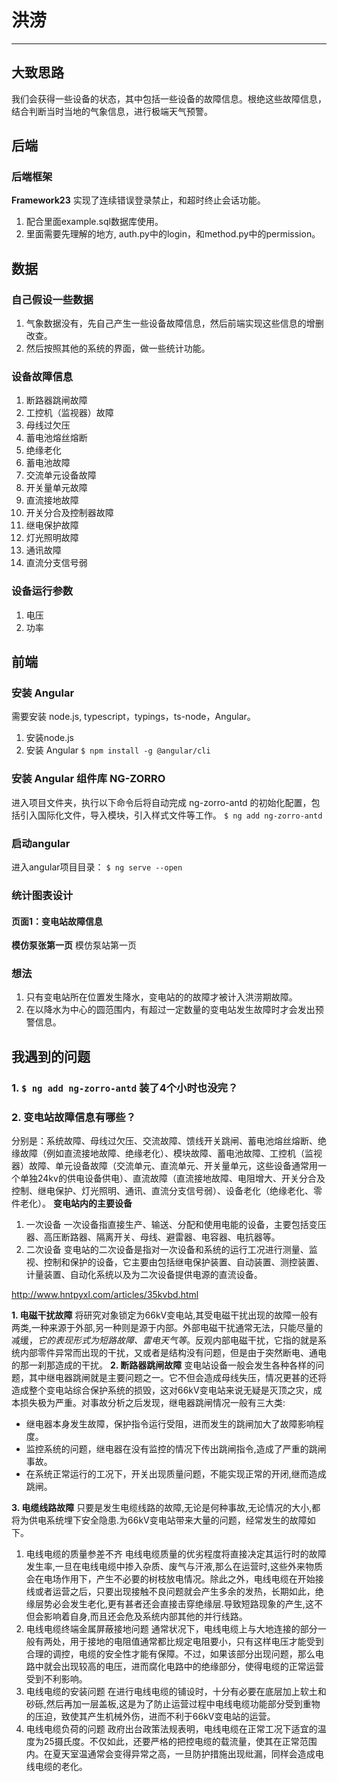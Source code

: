 # 洪涝

---

## 大致思路

我们会获得一些设备的状态，其中包括一些设备的故障信息。根绝这些故障信息，结合判断当时当地的气象信息，进行极端天气预警。

## 后端

### 后端框架

**Framework23**
实现了连续错误登录禁止，和超时终止会话功能。

1. 配合里面example.sql数据库使用。
1. 里面需要先理解的地方, auth.py中的login，和method.py中的permission。

## 数据

### 自己假设一些数据

1. 气象数据没有，先自己产生一些设备故障信息，然后前端实现这些信息的增删改查。
1. 然后按照其他的系统的界面，做一些统计功能。

### 设备故障信息

1. 断路器跳闸故障
2. 工控机（监视器）故障
3. 母线过欠压
4. 蓄电池熔丝熔断
5. 绝缘老化
6. 蓄电池故障
7. 交流单元设备故障
8. 开关量单元故障
9. 直流接地故障
10. 开关分合及控制器故障
11. 继电保护故障
12. 灯光照明故障
13. 通讯故障
14. 直流分支信号弱

### 设备运行参数

1. 电压
2. 功率

## 前端

### 安装 Angular

需要安装 node.js, typescript，typings，ts-node，Angular。

1. 安装node.js
1. 安装 Angular
``$ npm install -g @angular/cli``

### 安装 Angular 组件库 NG-ZORRO

进入项目文件夹，执行以下命令后将自动完成 ng-zorro-antd 的初始化配置，包括引入国际化文件，导入模块，引入样式文件等工作。
``$ ng add ng-zorro-antd``

### 启动angular

进入angular项目目录：
``$ ng serve --open``

### 统计图表设计

#### 页面1：变电站故障信息

**模仿泵张第一页**
模仿泵站第一页

### 想法

1. 只有变电站所在位置发生降水，变电站的的故障才被计入洪涝期故障。
2. 在以降水为中心的圆范围内，有超过一定数量的变电站发生故障时才会发出预警信息。

## 我遇到的问题

### 1.  ``$ ng add ng-zorro-antd`` 装了4个小时也没完？

### 2. 变电站故障信息有哪些？

分别是：系统故障、母线过欠压、交流故障、馈线开关跳闸、蓄电池熔丝熔断、绝缘故障（例如直流接地故障、绝缘老化）、模块故障、蓄电池故障、工控机（监视器）故障、单元设备故障（交流单元、直流单元、开关量单元，这些设备通常用一个单独24kv的供电设备供电）、直流故障（直流接地故障、电阻增大、开关分合及控制、继电保护、灯光照明、通讯、直流分支信号弱）、设备老化（绝缘老化、零件老化）。
**变电站内的主要设备**

1. 一次设备
一次设备指直接生产、输送、分配和使用电能的设备，主要包括变压器、高压断路器、隔离开关、母线、避雷器、电容器、电抗器等。
2. 二次设备
变电站的二次设备是指对一次设备和系统的运行工况进行测量、监视、控制和保护的设备，它主要由包括继电保护装置、自动装置、测控装置、计量装置、自动化系统以及为二次设备提供电源的直流设备。

<http://www.hntpyxl.com/articles/35kvbd.html>

**1. 电磁干扰故障**
将研究对象锁定为66kV变电站,其受电磁干扰出现的故障一般有两类,一种来源于外部,另一种则是源于内部。外部电磁干扰通常无法，只能尽量的减缓，*它的表现形式为短路故障、雷电天气等*。反观内部电磁干扰，它指的就是系统内部零件异常而出现的干扰，又或者是结构没有问题，但是由于突然断电、通电的那一刹那造成的干扰。
**2. 断路器跳闸故障**
变电站设备一般会发生各种各样的问题，其中继电器跳闸就是主要问题之一。它不但会造成母线失压，情况更甚的还将造成整个变电站综合保护系统的损毁，这对66kV变电站来说无疑是灭顶之灾，成本损失极为严重。对事故分析之后发现，继电器跳闸情况一般有三大类:

- 继电器本身发生故障，保护指令运行受阻，进而发生的跳闸加大了故障影响程度。
- 监控系统的问题，继电器在没有监控的情况下传出跳闸指令,造成了严重的跳闸事故。
- 在系统正常运行的工况下，开关出现质量问题，不能实现正常的开闭,继而造成跳闸。

**3. 电缆线路故障**
只要是发生电缆线路的故障,无论是何种事故,无论情况的大小,都将为供电系统埋下安全隐患.为66kV变电站带来大量的问题，经常发生的故障如下。

1. 电线电缆的质量参差不齐
电线电缆质量的优劣程度将直接决定其运行时的故障发生率,一旦在电线电缆中掺入杂质、废气与汗液,那么在运营时,这些外来物质会在电场作用下，产生不必要的树枝放电情况。除此之外，电线电缆在开始接线或者运营之后，只要出现接触不良问题就会产生多余的发热，长期如此，绝缘层势必会发生老化,更有甚者还会直接击穿绝缘层.导致短路现象的产生,这不但会影响着自身,而且还会危及系统内部其他的并行线路。
2. 电线电缆终端金属屏蔽接地问题
通常状况下，电线电缆上与大地连接的部分一般有两处，用于接地的电阻值通常都比规定电阻要小，只有这样电压才能受到合理的调控，电缆的安全性才能有保障。不过，如果该部分出现问题，那么电路中就会出现较高的电压，进而腐化电路中的绝缘部分，使得电缆的正常运营受到不利影响。
3. 电线电缆的安装问题
在进行电线电缆的铺设时，十分有必要在底层加上软土和砂砾,然后再加一层盖板,这是为了防止运营过程中电线电缆功能部分受到重物的压迫，致使其产生机械外伤，进而不利于66kV变电站的运营。
4. 电线电缆负荷的问题
政府出台政策法规表明，电线电缆在正常工况下适宜的温度为25摄氏度。不仅如此，还要严格的把控电缆的载流量，使其在正常范围内。在夏天室温通常会变得异常之高，一旦防护措施出现纰漏，同样会造成电线电缆的老化。
